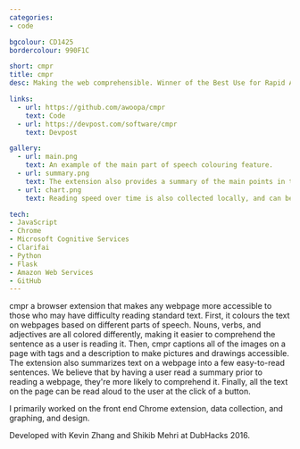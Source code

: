 ```yaml
---
categories:
- code

bgcolour: CD1425
bordercolour: 990F1C

short: cmpr
title: cmpr
desc: Making the web comprehensible. Winner of the Best Use for Rapid API at DubHacks 2016.

links:
  - url: https://github.com/awoopa/cmpr
    text: Code
  - url: https://devpost.com/software/cmpr
    text: Devpost

gallery:
  - url: main.png
    text: An example of the main part of speech colouring feature.
  - url: summary.png
    text: The extension also provides a summary of the main points in the page.
  - url: chart.png
    text: Reading speed over time is also collected locally, and can be viewed.

tech:
- JavaScript
- Chrome
- Microsoft Cognitive Services
- Clarifai
- Python
- Flask
- Amazon Web Services
- GitHub
---
```


cmpr a browser extension that makes any webpage more accessible to those who may have difficulty reading standard text. First, it colours the text on webpages based on different parts of speech. Nouns, verbs, and adjectives are all colored differently, making it easier to comprehend the sentence as a user is reading it. Then, cmpr captions all of the images on a page with tags and a description to make pictures and drawings accessible. The extension also summarizes text on a webpage into a few easy-to-read sentences. We believe that by having a user read a summary prior to reading a webpage, they're more likely to comprehend it. Finally, all the text on the page can be read aloud to the user at the click of a button.

I primarily worked on the front end Chrome extension, data collection, and graphing, and design.

Developed with Kevin Zhang and Shikib Mehri at DubHacks 2016.